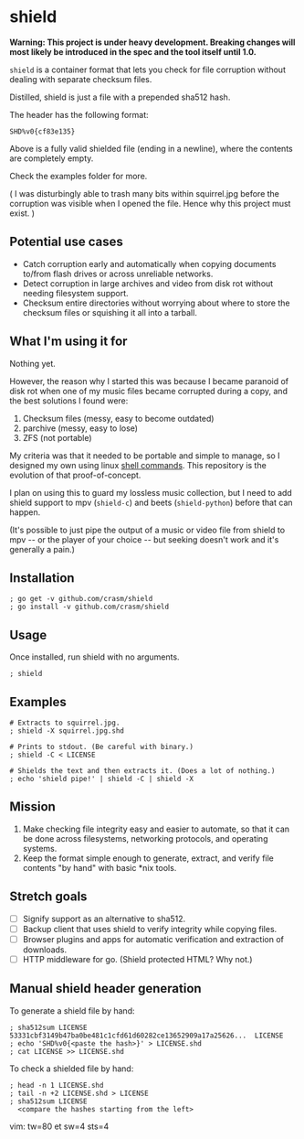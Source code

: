 shield
======

**Warning: This project is under heavy development. Breaking changes will most
likely be introduced in the spec and the tool itself until 1.0.**

`shield` is a container format that lets you check for file corruption without
dealing with separate checksum files.

Distilled, shield is just a file with a prepended sha512 hash.

The header has the following format:

    SHD%v0{cf83e135}

Above is a fully valid shielded file (ending in a newline), where the
contents are completely empty.

Check the examples folder for more.

( I was disturbingly able to trash many bits within squirrel.jpg before the
corruption was visible when I opened the file. Hence why this project must exist. )

Potential use cases
-------------------

- Catch corruption early and automatically when copying documents to/from flash
  drives or across unreliable networks.
- Detect corruption in large archives and video from disk rot without needing
  filesystem support.
- Checksum entire directories without worrying about where to store the checksum
  files or squishing it all into a tarball.

What I'm using it for
---------------------

Nothing yet.

However, the reason why I started this was because I became paranoid of disk rot
when one of my music files became corrupted during a copy, and the best
solutions I found were:

1. Checksum files (messy, easy to become outdated) 
2. parchive (messy, easy to lose)
3. ZFS (not portable)

My criteria was that it needed to be portable and simple to manage, so I
designed my own using linux [shell
commands](https://github.com/crasm/shield.sh). This repository is the evolution
of that proof-of-concept.

I plan on using this to guard my lossless music collection, but I need to
add shield support to mpv (`shield-c`) and beets (`shield-python`) before that can
happen.

(It's possible to just pipe the output of a music or video file from shield to
mpv -- or the player of your choice -- but seeking doesn't work and it's
generally a pain.)

Installation
------------

    ; go get -v github.com/crasm/shield
    ; go install -v github.com/crasm/shield

Usage
-----

Once installed, run shield with no arguments.

    ; shield

Examples
--------

    # Extracts to squirrel.jpg.
    ; shield -X squirrel.jpg.shd 

    # Prints to stdout. (Be careful with binary.)
    ; shield -C < LICENSE

    # Shields the text and then extracts it. (Does a lot of nothing.)
    ; echo 'shield pipe!' | shield -C | shield -X

Mission
-------

1. Make checking file integrity easy and easier to automate, so that it can be
   done across filesystems, networking protocols, and operating systems.
2. Keep the format simple enough to generate, extract, and verify file contents
   "by hand" with basic \*nix tools.

Stretch goals
-------------

- [ ] Signify support as an alternative to sha512.
- [ ] Backup client that uses shield to verify integrity while copying files.
- [ ] Browser plugins and apps for automatic verification and extraction of downloads.
- [ ] HTTP middleware for go. (Shield protected HTML? Why not.)

Manual shield header generation
-------------------------------

To generate a shield file by hand:

    ; sha512sum LICENSE
    53331cbf3149b47ba0be481c1cfd61d60282ce13652909a17a25626...  LICENSE
    ; echo 'SHD%v0{<paste the hash>}' > LICENSE.shd
    ; cat LICENSE >> LICENSE.shd

To check a shielded file by hand:

    ; head -n 1 LICENSE.shd
    ; tail -n +2 LICENSE.shd > LICENSE
    ; sha512sum LICENSE
      <compare the hashes starting from the left>


vim: tw=80 et sw=4 sts=4
